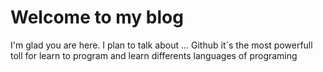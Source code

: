 # Welcome to my blog

I'm glad you are here. I plan to talk about ... Github it´s the most powerfull toll for learn to program and learn differents languages of programing

